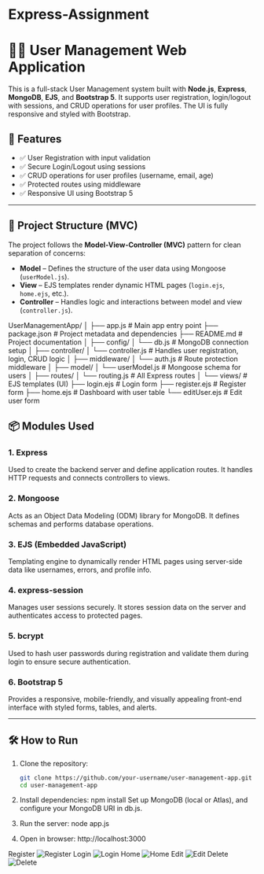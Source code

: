 # Express-Assignment
# 🧑‍💼 User Management Web Application

This is a full-stack User Management system built with **Node.js**, **Express**, **MongoDB**, **EJS**, and **Bootstrap 5**. It supports user registration, login/logout with sessions, and CRUD operations for user profiles. The UI is fully responsive and styled with Bootstrap.

## 🚀 Features

- ✅ User Registration with input validation
- ✅ Secure Login/Logout using sessions
- ✅ CRUD operations for user profiles (username, email, age)
- ✅ Protected routes using middleware
- ✅ Responsive UI using Bootstrap 5

---

## 📁 Project Structure (MVC)

The project follows the **Model-View-Controller (MVC)** pattern for clean separation of concerns:

- **Model** – Defines the structure of the user data using Mongoose (`userModel.js`).
- **View** – EJS templates render dynamic HTML pages (`login.ejs`, `home.ejs`, etc.).
- **Controller** – Handles logic and interactions between model and view (`controller.js`).

UserManagementApp/
│
├── app.js                     # Main app entry point
├── package.json               # Project metadata and dependencies
├── README.md                  # Project documentation
│
├── config/
│   └── db.js                  # MongoDB connection setup
│
├── controller/
│   └── controller.js          # Handles user registration, login, CRUD logic
│
├── middleware/
│   └── auth.js                # Route protection middleware
│
├── model/
│   └── userModel.js           # Mongoose schema for users
│
├── routes/
│   └── routing.js             # All Express routes
│
└── views/                     # EJS templates (UI)
    ├── login.ejs              # Login form
    ├── register.ejs           # Register form
    ├── home.ejs               # Dashboard with user table
    └── editUser.ejs           # Edit user form


## 📦 Modules Used

### 1. **Express**
Used to create the backend server and define application routes. It handles HTTP requests and connects controllers to views.

### 2. **Mongoose**
Acts as an Object Data Modeling (ODM) library for MongoDB. It defines schemas and performs database operations.

### 3. **EJS (Embedded JavaScript)**
Templating engine to dynamically render HTML pages using server-side data like usernames, errors, and profile info.

### 4. **express-session**
Manages user sessions securely. It stores session data on the server and authenticates access to protected pages.

### 5. **bcrypt**
Used to hash user passwords during registration and validate them during login to ensure secure authentication.

### 6. **Bootstrap 5**
Provides a responsive, mobile-friendly, and visually appealing front-end interface with styled forms, tables, and alerts.

---

## 🛠️ How to Run

1. Clone the repository:
   ```bash
   git clone https://github.com/your-username/user-management-app.git
   cd user-management-app
   
2. Install dependencies:
npm install
Set up MongoDB (local or Atlas), and configure your MongoDB URI in db.js.

3. Run the server:
node app.js

4. Open in browser:
http://localhost:3000

Register
![Register](https://github.com/user-attachments/assets/76094d90-3496-4316-a16a-22b966caf62c)
Login
![Login](https://github.com/user-attachments/assets/3a0f20cc-534a-46b3-ad8e-9b35f0395f82)
Home
![Home](https://github.com/user-attachments/assets/71762c05-dbd9-4bba-9b61-ec70785e32e1)
Edit
![Edit](https://github.com/user-attachments/assets/9ef70a21-bfcc-40b1-bc3b-f209f41091fb)
Delete
![Delete](https://github.com/user-attachments/assets/aebfe0a1-2b9c-4ca8-acc3-1f228e1b14bc)

   

